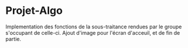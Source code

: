 # Projet-Algo
Implementation des fonctions de la sous-traitance rendues par le groupe s'occupant de celle-ci.
Ajout d'image pour l'écran d'acceuil, et de fin de partie.
